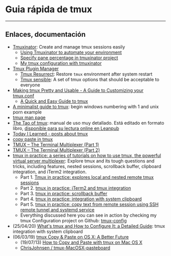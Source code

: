 # Guia rápida de tmux

---

## Enlaces, documentación

* [Tmuxinator](https://github.com/tmuxinator/tmuxinator): Create and manage tmux sessions easily
    * [Using Tmuxinator to automate your environment](https://collectiveidea.com/blog/archives/2017/03/27/using-tmuxinator-to-automate-your-environment)
    * [Specify pane percentage in tmuxinator project](https://stackoverflow.com/questions/9812000/specify-pane-percentage-in-tmuxinator-project)
    * [My tmux configuration with tmuxinator](https://www.projectidealism.com/posts/2013/9/20/my-tmux-configuration-with-tmuxinator)
* [Tmux Plugin Manager](https://github.com/tmux-plugins/tpm)
    * [Tmux Resurrect](https://github.com/tmux-plugins/tmux-resurrect): Restore `tmux` environment after system restart
    * [Tmux sensible](https://github.com/tmux-plugins/tmux-sensible): A set of tmux options that should be acceptable to everyone
* [Making tmux Pretty and Usable - A Guide to Customizing your tmux.conf](https://www.hamvocke.com/blog/a-guide-to-customizing-your-tmux-conf/)
    * [A Quick and Easy Guide to tmux](https://www.hamvocke.com/blog/a-quick-and-easy-guide-to-tmux/)
* [A minimalist guide to tmux](https://medium.com/actualize-network/a-minimalist-guide-to-tmux-13675fb160fa): begin windows numbering with 1 and unix porn example
* [tmux man page](http://manpages.ubuntu.com/manpages/bionic/en/man1/tmux.1.html)
* [The Tao of tmux](https://tmuxp.git-pull.com/en/latest/about_tmux.html): manual de uso muy detallado. Está editado en formato libro, [disponible para su lectura online en Leanpub](https://leanpub.com/the-tao-of-tmux/read)
* [Today I Learned - posts about tmux](https://til.hashrocket.com/?_utf8=%E2%9C%93&q=tmux)
* [copy paste in tmux](https://awhan.wordpress.com/2010/06/20/copy-paste-in-tmux/)
* [TMUX – The Terminal Multiplexer (Part 1)](http://blog.hawkhost.com/2010/06/28/tmux-the-terminal-multiplexer/)
* [TMUX – The Terminal Multiplexer (Part 2)](https://blog.hawkhost.com/2010/07/02/tmux-%E2%80%93-the-terminal-multiplexer-part-2/)
* [tmux in practice: a series of tutorials on how to use tmux, the powerful virtual server multiplexer](https://medium.com/free-code-camp/tmux-in-practice-series-of-posts-ae34f16cfab0): Explore tmux and its tough questions and tricks, including features, nested sessions, scrollback buffer, clipboard integration, and iTerm2 integration.
    * Part 1. [Tmux in practice: explores local and nested remote tmux sessions](https://medium.com/@alexeysamoshkin/tmux-in-practice-local-and-nested-remote-tmux-sessions-4f7ba5db8795)
    * Part 2. [tmux in practice: iTerm2 and tmux integration](https://medium.com/@alexeysamoshkin/tmux-in-practice-iterm2-and-tmux-integration-7fb0991c6c01)
    * Part 3. [tmux in practice: scrollback buffer](https://medium.com/@alexeysamoshkin/tmux-in-practice-scrollback-buffer-47d5ffa71c93)
    * Part 4. [tmux in practice: integration with system clipboard](https://medium.com/@alexeysamoshkin/tmux-in-practice-integration-with-system-clipboard-bcd72c62ff7b)
    * Part 5. [tmux in practice: copy text from remote session using SSH remote tunnel and systemd service](https://medium.com/@alexeysamoshkin/tmux-in-practice-copy-text-from-remote-session-using-ssh-remote-tunnel-and-systemd-service-dd3c51bca1fa)
    * Everything discussed here you can see in action by checking my tmux Configuration project on Github: [tmux-config](https://github.com/samoshkin/tmux-config)
* (25/04/20) [What's tmux and How to Configure It: a Detailed Guide](https://thevaluable.dev/tmux-config-mouseless/): tmux integration with system clipboard
* (06/03/19) [tmux Copy & Paste on OS X: A Better Future](https://thoughtbot.com/blog/tmux-copy-paste-on-os-x-a-better-future)
    * (19/07/13) [How to Copy and Paste with tmux on Mac OS X](https://thoughtbot.com/blog/how-to-copy-and-paste-with-tmux-on-mac-os-x)
    * [ChrisJohnsen / tmux-MacOSX-pasteboard](https://github.com/ChrisJohnsen/tmux-MacOSX-pasteboard)
